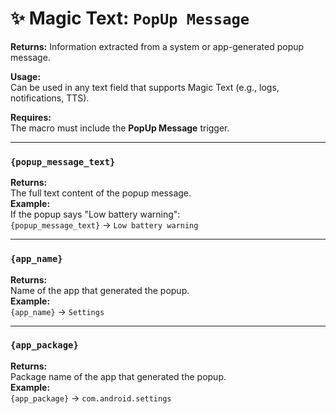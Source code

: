 # ✨ Magic Text: `PopUp Message`

**Returns:** Information extracted from a system or app-generated popup message.

**Usage:**  
Can be used in any text field that supports Magic Text (e.g., logs, notifications, TTS).

**Requires:**  
The macro must include the **PopUp Message** trigger.

---

### `{popup_message_text}`  
**Returns:**  
The full text content of the popup message.  
**Example:**  
If the popup says "Low battery warning":  
`{popup_message_text}` → `Low battery warning`

---

### `{app_name}`  
**Returns:**  
Name of the app that generated the popup.  
**Example:**  
`{app_name}` → `Settings`

---

### `{app_package}`  
**Returns:**  
Package name of the app that generated the popup.  
**Example:**  
`{app_package}` → `com.android.settings`

